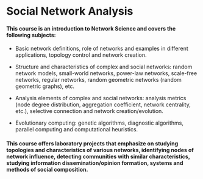 # Social Network Analysis

#### This course is an introduction to Network Science and covers the following subjects:  

* Basic network definitions, role of networks and examples in different applications, topology control and network creation.

* Structure and characteristics of complex and social networks: random network models, small-world networks, power-law networks, scale-free networks, regular networks, random geometric networks (random geometric graphs), etc.

*  Analysis elements of complex and social networks: analysis metrics (node ​​degree distribution, aggregation coefficient, network centrality, etc.), selective connection and network creation/evolution.

* Evolutionary computing: genetic algorithms, diagnostic algorithms, parallel computing and computational heuristics.

#### This course offers laboratory projects that emphasize on studying topologies and characteristics of various networks, identifying nodes of network influence, detecting communities with similar characteristics, studying information dissemination/opinion formation, systems and methods of social composition.

